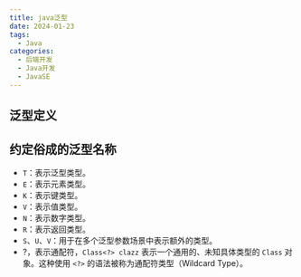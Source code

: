 ```yaml
---
title: java泛型
date: 2024-01-23
tags: 
  - Java
categories: 
  - 后端开发
  - Java开发
  - JavaSE
---
```


## 泛型定义



## 约定俗成的泛型名称

- `T`：表示泛型类型。
- `E`：表示元素类型。
- `K`：表示键类型。
- `V`：表示值类型。
- `N`：表示数字类型。
- `R`：表示返回类型。
- `S`、`U`、`V`：用于在多个泛型参数场景中表示额外的类型。
- ?，表示通配符，`Class<?> clazz` 表示一个通用的、未知具体类型的 `Class` 对象。这种使用 `<?>` 的语法被称为通配符类型（Wildcard Type）。

